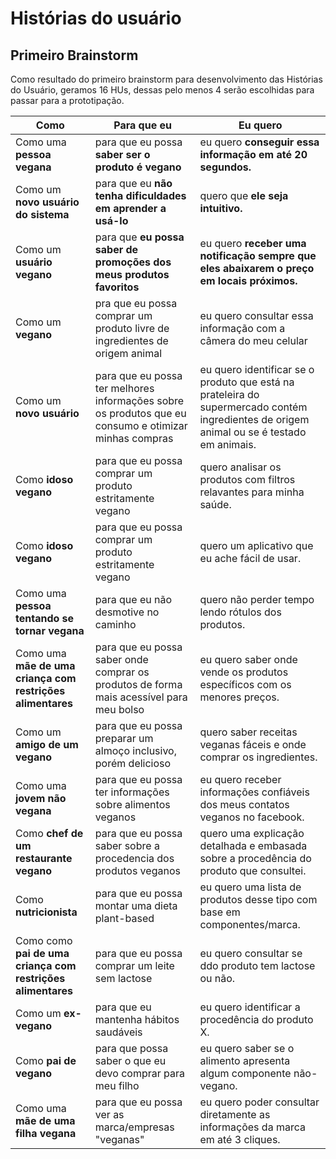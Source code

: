 # Histórias do usuário

## Primeiro Brainstorm

Como resultado do primeiro brainstorm para desenvolvimento das Histórias do Usuário, geramos 16 HUs, dessas pelo menos 4 serão escolhidas para passar para a prototipação.

| Como | Para que eu | Eu quero |
|------|-------------|----------|
|Como uma **pessoa vegana**|para que eu possa **saber ser o produto é vegano**|eu quero **conseguir essa informação em até 20 segundos.**|
|Como um **novo usuário do sistema**|para que eu **não tenha dificuldades em aprender a usá-lo**|quero que **ele seja intuitivo.**|
|Como um **usuário vegano**|para que **eu possa saber de promoções dos meus produtos favoritos**|eu quero **receber uma notificação sempre que eles abaixarem o preço em locais próximos.**|
|Como um **vegano**| pra que eu possa comprar um produto livre de ingredientes de origem animal|eu quero consultar essa informação com a câmera do meu celular
|Como um **novo usuário**| para que eu possa ter melhores informações sobre os produtos que eu consumo e otimizar minhas compras| eu quero identificar se o produto que está na prateleira do supermercado contém ingredientes de origem animal ou se é testado em animais.
|Como **idoso vegano**| para que eu possa comprar um produto estritamente vegano| quero analisar os produtos com filtros relavantes para minha saúde.
|Como **idoso vegano**| para que eu possa comprar um produto estritamente vegano| quero um aplicativo que eu ache fácil de usar.
|Como uma **pessoa tentando se tornar vegana**| para que eu não desmotive no caminho| quero não perder tempo lendo rótulos dos produtos.
|Como uma **mãe de uma criança com restrições alimentares**| para que eu possa saber onde comprar os produtos de forma mais acessível para meu bolso| eu quero saber onde vende os produtos específicos com os menores preços.|
|Como um **amigo de um vegano**| para que eu possa preparar um almoço inclusivo, porém delicioso| quero saber receitas veganas fáceis e onde comprar os ingredientes.|
|Como uma **jovem não vegana**| para que eu possa ter informações sobre alimentos veganos| eu quero receber informações confiáveis dos meus contatos veganos no facebook.|
|Como **chef de um restaurante vegano**| para que eu possa saber sobre a procedencia dos produtos veganos| quero uma explicação detalhada e embasada sobre a procedência do produto que consultei.|
|Como **nutricionista**| para que eu possa montar uma dieta plant-based| eu quero uma lista de produtos desse tipo com base em componentes/marca.|
|Como como **pai de uma criança com restrições alimentares**| para que eu possa comprar um leite sem lactose| eu quero consultar se ddo produto tem lactose ou não.|
|Como um **ex-vegano**| para que eu mantenha hábitos saudáveis| eu quero identificar a procedência do produto X.|
|Como **pai de vegano**| para que possa saber o que eu devo comprar para meu filho| eu quero saber se o alimento apresenta algum componente não-vegano.|
|Como uma **mãe de uma filha vegana**|para que eu possa ver as marca/empresas "veganas"|eu quero poder consultar diretamente as informações da marca em até 3 cliques.|
